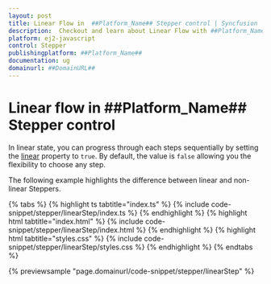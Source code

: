```yaml
---
layout: post
title: Linear Flow in  ##Platform_Name## Stepper control | Syncfusion
description:  Checkout and learn about Linear Flow with ##Platform_Name## Stepper control of Syncfusion Essential JS 2 and more details.
platform: ej2-javascript
control: Stepper
publishingplatform: ##Platform_Name##
documentation: ug
domainurl: ##DomainURL##
---
```


# Linear flow in ##Platform_Name## Stepper control

In linear state, you can progress through each steps sequentially by setting the [linear](https://ej2.syncfusion.com/documentation/api/stepper#linear) property to `true`. By default, the value is `false` allowing you the flexibility to choose any step.

The following example highlights the difference between linear and non-linear Steppers.

{% tabs %}
{% highlight ts tabtitle="index.ts" %}
{% include code-snippet/stepper/linearStep/index.ts %}
{% endhighlight %}
{% highlight html tabtitle="index.html" %}
{% include code-snippet/stepper/linearStep/index.html %}
{% endhighlight %}
{% highlight html tabtitle="styles.css" %}
{% include code-snippet/stepper/linearStep/styles.css %}
{% endhighlight %}
{% endtabs %}

{% previewsample "page.domainurl/code-snippet/stepper/linearStep" %}